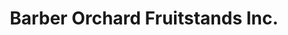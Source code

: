 ---
title: "Barber Orchard Fruitstands Inc."
url: /waynesville/barber-orchard-fruitstands-inc/
shop: farm
---